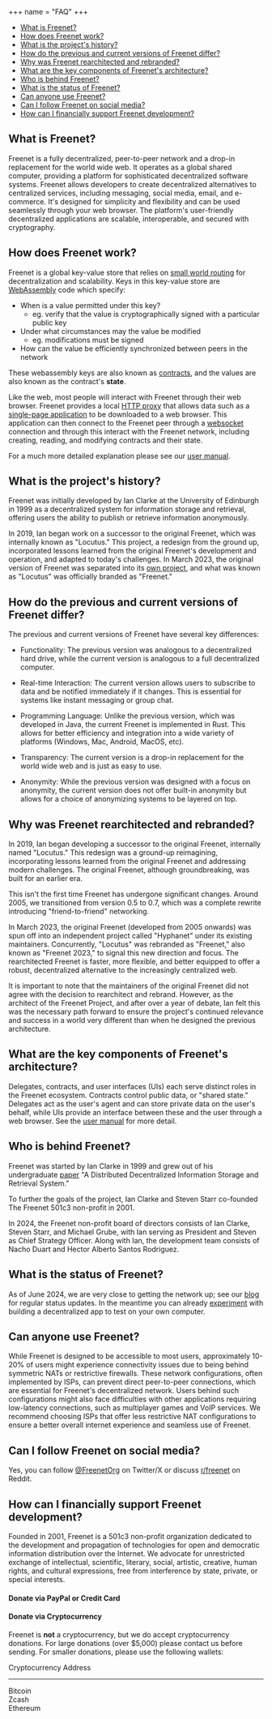 +++
name = "FAQ"
+++

- [What is Freenet?](#what-is-freenet)
- [How does Freenet work?](#how-does-freenet-work)
- [What is the project's history?](#what-is-the-projects-history)
- [How do the previous and current versions of Freenet differ?](#how-do-the-previous-and-current-versions-of-freenet-differ)
- [Why was Freenet rearchitected and rebranded?](#why-was-freenet-rearchitected-and-rebranded)
- [What are the key components of Freenet's architecture?](#what-are-the-key-components-of-freenets-architecture)
- [Who is behind Freenet?](#who-is-behind-freenet)
- [What is the status of Freenet?](#what-is-the-status-of-freenet)
- [Can anyone use Freenet?](#can-anyone-use-freenet)
- [Can I follow Freenet on social media?](#can-i-follow-freenet-on-social-media)
- [How can I financially support Freenet development?](#how-can-i-financially-support-freenet-development)

## <a name="what-is-freenet"></a>What is Freenet?

Freenet is a fully decentralized, peer-to-peer network and a drop-in replacement for the world wide web. It operates as
a global shared computer, providing a platform for sophisticated decentralized software systems. Freenet allows
developers to create decentralized alternatives to centralized services, including messaging, social media, email, and
e-commerce. It\'s designed for simplicity and flexibility and can be used seamlessly through your web browser. The
platform\'s user-friendly decentralized applications are scalable, interoperable, and secured with cryptography.

## <a name="how-does-freenet-work"></a>How does Freenet work?

Freenet is a global key-value store that relies on
[small world routing](https://en.wikipedia.org/wiki/Small-world_routing) for decentralization and scalability. Keys in
this key-value store are [WebAssembly](https://en.wikipedia.org/wiki/WebAssembly) code which specify:

- When is a value permitted under this key?
  - eg. verify that the value is cryptographically signed with a particular public key
- Under what circumstances may the value be modified
  - eg. modifications must be signed
- How can the value be efficiently synchronized between peers in the network

These webassembly keys are also known as [contracts](https://docs.freenet.org/components/contracts.html), and the values
are also known as the contract\'s **state**.

Like the web, most people will interact with Freenet through their web browser. Freenet provides a local
[HTTP proxy](https://docs.freenet.org/components/ui.html) that allows data such as a
[single-page application](https://en.wikipedia.org/wiki/Single-page_application) to be downloaded to a web browser. This
application can then connect to the Freenet peer through a [websocket](https://en.wikipedia.org/wiki/WebSocket)
connection and through this interact with the Freenet network, including creating, reading, and modifying contracts and
their state.

For a much more detailed explanation please see our [user manual](https://docs.freenet.org/introduction.html).

## <a name="what-is-the-projects-history"></a>What is the project's history?

Freenet was initially developed by Ian Clarke at the University of Edinburgh in 1999 as a decentralized system for
information storage and retrieval, offering users the ability to publish or retrieve information anonymously.

In 2019, Ian began work on a successor to the original Freenet, which was internally known as \"Locutus.\" This project,
a redesign from the ground up, incorporated lessons learned from the original Freenet\'s development and operation, and
adapted to today\'s challenges. In March 2023, the original version of Freenet was separated into its
[own project](https://www.hyphanet.org/pages/about.html), and what was known as \"Locutus\" was officially branded as
\"Freenet.\"

## <a name="how-do-the-previous-and-current-versions-of-freenet-differ"></a>How do the previous and current versions of Freenet differ?

The previous and current versions of Freenet have several key differences:

- Functionality: The previous version was analogous to a decentralized hard drive, while the current version is
  analogous to a full decentralized computer.

- Real-time Interaction: The current version allows users to subscribe to data and be notified immediately if it
  changes. This is essential for systems like instant messaging or group chat.

- Programming Language: Unlike the previous version, which was developed in Java, the current Freenet is implemented in
  Rust. This allows for better efficiency and integration into a wide variety of platforms (Windows, Mac, Android,
  MacOS, etc).

- Transparency: The current version is a drop-in replacement for the world wide web and is just as easy to use.

- Anonymity: While the previous version was designed with a focus on anonymity, the current version does not offer
  built-in anonymity but allows for a choice of anonymizing systems to be layered on top.

## <a name="why-was-freenet-rearchitected-and-rebranded"></a>Why was Freenet rearchitected and rebranded?

In 2019, Ian began developing a successor to the original Freenet, internally named \"Locutus.\" This redesign was a
ground-up reimagining, incorporating lessons learned from the original Freenet and addressing modern challenges. The
original Freenet, although groundbreaking, was built for an earlier era.

This isn\'t the first time Freenet has undergone significant changes. Around 2005, we transitioned from version 0.5 to
0.7, which was a complete rewrite introducing \"friend-to-friend\" networking.

In March 2023, the original Freenet (developed from 2005 onwards) was spun off into an independent project called
\"Hyphanet\" under its existing maintainers. Concurrently, \"Locutus\" was rebranded as \"Freenet,\" also known as
\"Freenet 2023,\" to signal this new direction and focus. The rearchitected Freenet is faster, more flexible, and better
equipped to offer a robust, decentralized alternative to the increasingly centralized web.

It is important to note that the maintainers of the original Freenet did not agree with the decision to rearchitect and
rebrand. However, as the architect of the Freenet Project, and after over a year of debate, Ian felt this was the
necessary path forward to ensure the project\'s continued relevance and success in a world very different than when he
designed the previous architecture.

## <a name="what-are-the-key-components-of-freenets-architecture"></a>What are the key components of Freenet's architecture?

Delegates, contracts, and user interfaces (UIs) each serve distinct roles in the Freenet ecosystem. Contracts control
public data, or \"shared state.\" Delegates act as the user\'s agent and can store private data on the user\'s behalf,
while UIs provide an interface between these and the user through a web browser. See the
[user manual](https://docs.freenet.org/components/overview.html) for more detail.

## <a name="who-is-behind-freenet"></a>Who is behind Freenet?

Freenet was started by Ian Clarke in 1999 and grew out of his undergraduate
[paper](https://cs.baylor.edu/~donahoo/classes/5321/papers/C99.pdf) \"A Distributed Decentralized Information Storage
and Retrieval System.\"

To further the goals of the project, Ian Clarke and Steven Starr co-founded The Freenet 501c3 non-profit in 2001.

In 2024, the Freenet non-profit board of directors consists of Ian Clarke, Steven Starr, and Michael Grube, with Ian
serving as President and Steven as Chief Strategy Officer. Along with Ian, the development team consists of Nacho Duart
and Hector Alberto Santos Rodriguez.

## <a name="what-is-the-status-of-freenet"></a>What is the status of Freenet?

As of June 2024, we are very close to getting the network up; see our [blog](https://freenet.org/blog) for regular
status updates. In the meantime you can already [experiment](https://docs.freenet.org/tutorial.html) with building a
decentralized app to test on your own computer.

## <a name="can-anyone-use-freenet"></a>Can anyone use Freenet?

While Freenet is designed to be accessible to most users, approximately 10-20% of users might experience connectivity
issues due to being behind symmetric NATs or restrictive firewalls. These network configurations, often implemented by
ISPs, can prevent direct peer-to-peer connections, which are essential for Freenet\'s decentralized network. Users
behind such configurations might also face difficulties with other applications requiring low-latency connections, such
as multiplayer games and VoIP services. We recommend choosing ISPs that offer less restrictive NAT configurations to
ensure a better overall internet experience and seamless use of Freenet.

## <a name="can-i-follow-freenet-on-social-media"></a>Can I follow Freenet on social media?

Yes, you can follow [\@FreenetOrg](https://twitter.com/freenetorg) on Twitter/X or discuss
[r/freenet](https://www.reddit.com/r/Freenet/) on Reddit.

## <a name="how-can-i-financially-support-freenet-development"></a>How can I financially support Freenet development?

Founded in 2001, Freenet is a 501c3 non-profit organization dedicated to the development and propagation of technologies
for open and democratic information distribution over the Internet. We advocate for unrestricted exchange of
intellectual, scientific, literary, social, artistic, creative, human rights, and cultural expressions, free from
interference by state, private, or special interests.

#### Donate via PayPal or Credit Card

[](https://www.paypal.com/donate?hosted_button_id=EQ9E7DPHB6ETY)

#### Donate via Cryptocurrency

Freenet is **not** a cryptocurrency, but we do accept cryptocurrency donations. For large donations (over \$5,000)
please contact us before sending. For smaller donations, please use the following wallets:

Cryptocurrency Address

---

Bitcoin  
 Zcash  
 Ethereum
